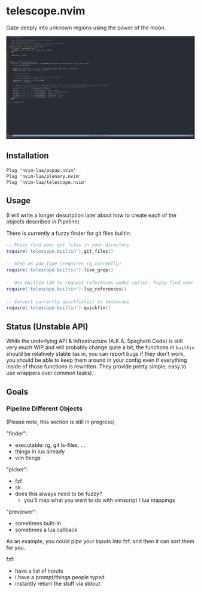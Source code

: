 # telescope.nvim

Gaze deeply into unknown regions using the power of the moon.

![Example](./media/simple_rg_v1.gif)

## Installation

```vim
Plug 'nvim-lua/popup.nvim'
Plug 'nvim-lua/plenary.nvim'
Plug 'nvim-lua/telescope.nvim'
```

## Usage

(I will write a longer description later about how to create each of the objects described in Pipeline)

There is currently a fuzzy finder for git files builtin:

```lua
-- Fuzzy find over git files in your directory
require('telescope.builtin').git_files()

-- Grep as you type (requires rg currently)
require('telescope.builtin').live_grep()

-- Use builtin LSP to request references under cursor. Fuzzy find over results.
require('telescope.builtin').lsp_references()

-- Convert currently quickfixlist to telescope
require('telescope.builtin').quickfix()
```

## Status (Unstable API)

While the underlying API & Infrastructure (A.K.A. Spaghetti Code) is still very much WIP and
will probably change quite a bit, the functions in `builtin` should be relatively stable (as
in, you can report bugs if they don't work, you should be able to keep them around in your config
even if everything inside of those functions is rewritten. They provide pretty simple, easy to use
wrappers over common tasks).


## Goals


### Pipeline Different Objects

(Please note, this section is still in progress)

"finder":
- executable: rg, git ls-files, ...
- things in lua already
- vim things

"picker":
- fzf
- sk
- does this always need to be fuzzy?
    - you'll map what you want to do with vimscript / lua mappings

"previewer":
- sometimes built-in
- sometimes a lua callback


As an example, you could pipe your inputs into fzf, and then it can sort them for you.

fzf:
- have a list of inputs
- i have a prompt/things people typed
- instantly return the stuff via stdout
